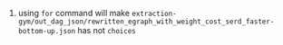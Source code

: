 1. using `for` command will make `extraction-gym/out_dag_json/rewritten_egraph_with_weight_cost_serd_faster-bottom-up.json` has not `choices`
